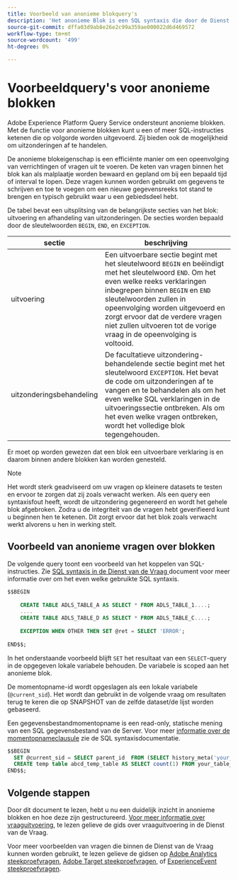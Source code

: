 ```yaml
---
title: Voorbeeld van anonieme blokquery's
description: 'Het anonieme Blok is een SQL syntaxis die door de Dienst van de Vraag van Adobe Experience Platform wordt gesteund, die u toestaat om een opeenvolging van vragen efficiënt uit te voeren '
source-git-commit: dffa03d9ab8e26e2c99a359ae000022d6d469572
workflow-type: tm+mt
source-wordcount: '499'
ht-degree: 0%

---
```


# Voorbeeldquery&#39;s voor anonieme blokken

Adobe Experience Platform Query Service ondersteunt anonieme blokken. Met de functie voor anonieme blokken kunt u een of meer SQL-instructies ketenen die op volgorde worden uitgevoerd. Zij bieden ook de mogelijkheid om uitzonderingen af te handelen.

De anonieme blokeigenschap is een efficiënte manier om een opeenvolging van verrichtingen of vragen uit te voeren. De keten van vragen binnen het blok kan als malplaatje worden bewaard en gepland om bij een bepaald tijd of interval te lopen. Deze vragen kunnen worden gebruikt om gegevens te schrijven en toe te voegen om een nieuwe gegevensreeks tot stand te brengen en typisch gebruikt waar u een gebiedsdeel hebt.

De tabel bevat een uitsplitsing van de belangrijkste secties van het blok: uitvoering en afhandeling van uitzonderingen. De secties worden bepaald door de sleutelwoorden `BEGIN`, `END`, en `EXCEPTION`.

| sectie | beschrijving |
|---|---|
| uitvoering | Een uitvoerbare sectie begint met het sleutelwoord `BEGIN` en beëindigt met het sleutelwoord `END`. Om het even welke reeks verklaringen inbegrepen binnen `BEGIN` en `END` sleutelwoorden zullen in opeenvolging worden uitgevoerd en zorgt ervoor dat de verdere vragen niet zullen uitvoeren tot de vorige vraag in de opeenvolging is voltooid. |
| uitzonderingsbehandeling | De facultatieve uitzondering-behandelende sectie begint met het sleutelwoord `EXCEPTION`. Het bevat de code om uitzonderingen af te vangen en te behandelen als om het even welke SQL verklaringen in de uitvoeringssectie ontbreken. Als om het even welke vragen ontbreken, wordt het volledige blok tegengehouden. |

Er moet op worden gewezen dat een blok een uitvoerbare verklaring is en daarom binnen andere blokken kan worden genesteld.

>[!NOTE]
>
> Het wordt sterk geadviseerd om uw vragen op kleinere datasets te testen en ervoor te zorgen dat zij zoals verwacht werken. Als een query een syntaxisfout heeft, wordt de uitzondering gegenereerd en wordt het gehele blok afgebroken. Zodra u de integriteit van de vragen hebt geverifieerd kunt u beginnen hen te ketenen. Dit zorgt ervoor dat het blok zoals verwacht werkt alvorens u hen in werking stelt.

## Voorbeeld van anonieme vragen over blokken

De volgende query toont een voorbeeld van het koppelen van SQL-instructies. Zie [SQL syntaxis in de Dienst van de Vraag ](../sql/syntax.md) document voor meer informatie over om het even welke gebruikte SQL syntaxis.

```SQL
$$BEGIN
     
    CREATE TABLE ADLS_TABLE_A AS SELECT * FROM ADLS_TABLE_1....;
    ....
    CREATE TABLE ADLS_TABLE_D AS SELECT * FROM ADLS_TABLE_C....;
     
    EXCEPTION WHEN OTHER THEN SET @ret = SELECT 'ERROR';
     
END$$;
```

<!-- The block below uses `SET` to persist the result of a select query with a variable. It is used in the anonymous block to store the response from a query as a local variable for use with the `SNAPSHOT` feature. -->

In het onderstaande voorbeeld blijft `SET` het resultaat van een `SELECT`-query in de opgegeven lokale variabele behouden. De variabele is scoped aan het anonieme blok.

De momentopname-id wordt opgeslagen als een lokale variabele (`@current_sid`). Het wordt dan gebruikt in de volgende vraag om resultaten terug te keren die op SNAPSHOT van de zelfde dataset/de lijst worden gebaseerd.

Een gegevensbestandmomentopname is een read-only, statische mening van een SQL gegevensbestand van de Server. Voor meer [informatie over de momentopnameclausule](../sql/syntax.md#SNAPSHOT-clause) zie de SQL syntaxisdocumentatie.

```SQL
$$BEGIN                                             
  SET @current_sid = SELECT parent_id  FROM (SELECT history_meta('your_table_name')) WHERE  is_current = true;
  CREATE temp table abcd_temp_table AS SELECT count(1) FROM your_table_name  SNAPSHOT SINCE @current_sid;                                                                                                     
END$$;
```

## Volgende stappen

Door dit document te lezen, hebt u nu een duidelijk inzicht in anonieme blokken en hoe deze zijn gestructureerd. [Voor meer informatie over vraaguitvoering](./writing-queries.md), te lezen gelieve de gids over vraaguitvoering in de Dienst van de Vraag.

Voor meer voorbeelden van vragen die binnen de Dienst van de Vraag kunnen worden gebruikt, te lezen gelieve de gidsen op [Adobe Analytics steekproefvragen](./adobe-analytics.md), [Adobe Target steekproefvragen](./adobe-target.md), of [ExperienceEvent steekproefvragen](./experience-event-queries.md).
